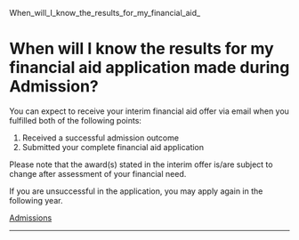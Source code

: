 When_will_I_know_the_results_for_my_financial_aid_



When will I know the results for my financial aid application made during Admission?
====================================================================================

You can expect to receive your interim financial aid offer via email when you fulfilled both of the following points:



1. Received a successful admission outcome
2. Submitted your complete financial aid application


Please note that the award(s) stated in the interim offer is/are subject to change after assessment of your financial need.  
  
If you are unsuccessful in the application, you may apply again in the following year.

[Admissions](https://www.sutd.edu.sg/tag/admissions/)

---

